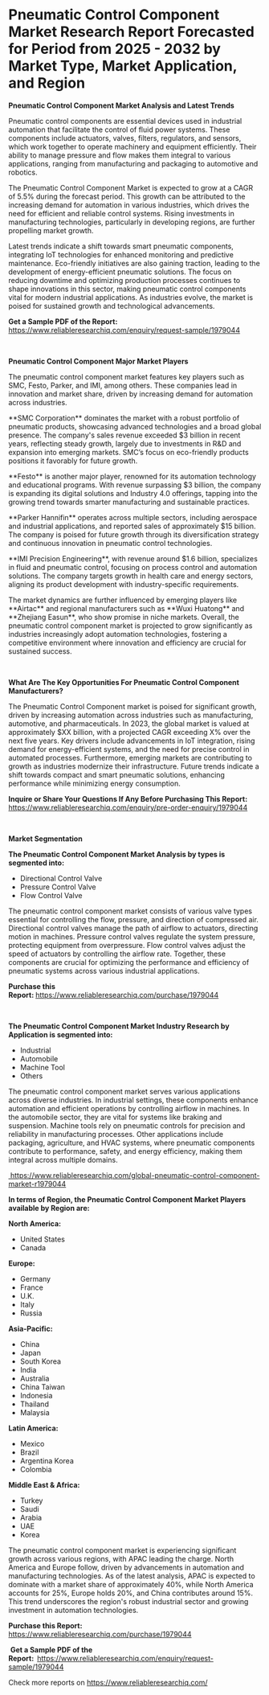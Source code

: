 <p><h1>Pneumatic Control Component Market Research Report Forecasted for Period from 2025 -  2032 by Market Type, Market Application, and Region</h1></p><p><strong>Pneumatic Control Component Market Analysis and Latest Trends</strong></p>
<p><p>Pneumatic control components are essential devices used in industrial automation that facilitate the control of fluid power systems. These components include actuators, valves, filters, regulators, and sensors, which work together to operate machinery and equipment efficiently. Their ability to manage pressure and flow makes them integral to various applications, ranging from manufacturing and packaging to automotive and robotics.</p><p>The Pneumatic Control Component Market is expected to grow at a CAGR of 5.5% during the forecast period. This growth can be attributed to the increasing demand for automation in various industries, which drives the need for efficient and reliable control systems. Rising investments in manufacturing technologies, particularly in developing regions, are further propelling market growth.</p><p>Latest trends indicate a shift towards smart pneumatic components, integrating IoT technologies for enhanced monitoring and predictive maintenance. Eco-friendly initiatives are also gaining traction, leading to the development of energy-efficient pneumatic solutions. The focus on reducing downtime and optimizing production processes continues to shape innovations in this sector, making pneumatic control components vital for modern industrial applications. As industries evolve, the market is poised for sustained growth and technological advancements.</p></p>
<p><strong>Get a Sample PDF of the Report:&nbsp;</strong> <a href="https://www.reliableresearchiq.com/enquiry/request-sample/1979044?utm_campaign=1129&utm_medium=2&utm_source=Github&utm_content=ia&utm_term=15012025&utm_id=pneumatic-control-component">https://www.reliableresearchiq.com/enquiry/request-sample/1979044</a></p>
<p>&nbsp;</p>
<p><strong>Pneumatic Control Component Major Market Players</strong></p>
<p><p>The pneumatic control component market features key players such as SMC, Festo, Parker, and IMI, among others. These companies lead in innovation and market share, driven by increasing demand for automation across industries.</p><p>**SMC Corporation** dominates the market with a robust portfolio of pneumatic products, showcasing advanced technologies and a broad global presence. The company's sales revenue exceeded $3 billion in recent years, reflecting steady growth, largely due to investments in R&D and expansion into emerging markets. SMC’s focus on eco-friendly products positions it favorably for future growth.</p><p>**Festo** is another major player, renowned for its automation technology and educational programs. With revenue surpassing $3 billion, the company is expanding its digital solutions and Industry 4.0 offerings, tapping into the growing trend towards smarter manufacturing and sustainable practices.</p><p>**Parker Hannifin** operates across multiple sectors, including aerospace and industrial applications, and reported sales of approximately $15 billion. The company is poised for future growth through its diversification strategy and continuous innovation in pneumatic control technologies.</p><p>**IMI Precision Engineering**, with revenue around $1.6 billion, specializes in fluid and pneumatic control, focusing on process control and automation solutions. The company targets growth in health care and energy sectors, aligning its product development with industry-specific requirements.</p><p>The market dynamics are further influenced by emerging players like **Airtac** and regional manufacturers such as **Wuxi Huatong** and **Zhejiang Easun**, who show promise in niche markets. Overall, the pneumatic control component market is projected to grow significantly as industries increasingly adopt automation technologies, fostering a competitive environment where innovation and efficiency are crucial for sustained success.</p></p>
<p>&nbsp;</p>
<p><strong>What Are The Key Opportunities For Pneumatic Control Component Manufacturers?</strong></p>
<p><p>The Pneumatic Control Component market is poised for significant growth, driven by increasing automation across industries such as manufacturing, automotive, and pharmaceuticals. In 2023, the global market is valued at approximately $XX billion, with a projected CAGR exceeding X% over the next five years. Key drivers include advancements in IoT integration, rising demand for energy-efficient systems, and the need for precise control in automated processes. Furthermore, emerging markets are contributing to growth as industries modernize their infrastructure. Future trends indicate a shift towards compact and smart pneumatic solutions, enhancing performance while minimizing energy consumption.</p></p>
<p><strong>Inquire or Share Your Questions If Any Before Purchasing This Report:</strong> <a href="https://www.reliableresearchiq.com/enquiry/pre-order-enquiry/1979044?utm_campaign=1129&utm_medium=2&utm_source=Github&utm_content=ia&utm_term=15012025&utm_id=pneumatic-control-component">https://www.reliableresearchiq.com/enquiry/pre-order-enquiry/1979044</a></p>
<p>&nbsp;</p>
<p><strong>Market Segmentation</strong></p>
<p><strong>The Pneumatic Control Component Market Analysis by types is segmented into:</strong></p>
<p><ul><li>Directional Control Valve</li><li>Pressure Control Valve</li><li>Flow Control Valve</li></ul></p>
<p><p>The pneumatic control component market consists of various valve types essential for controlling the flow, pressure, and direction of compressed air. Directional control valves manage the path of airflow to actuators, directing motion in machines. Pressure control valves regulate the system pressure, protecting equipment from overpressure. Flow control valves adjust the speed of actuators by controlling the airflow rate. Together, these components are crucial for optimizing the performance and efficiency of pneumatic systems across various industrial applications.</p></p>
<p><strong>Purchase this Report:&nbsp;</strong><a href="https://www.reliableresearchiq.com/purchase/1979044?utm_campaign=1129&utm_medium=2&utm_source=Github&utm_content=ia&utm_term=15012025&utm_id=pneumatic-control-component">https://www.reliableresearchiq.com/purchase/1979044</a></p>
<p>&nbsp;</p>
<p><strong>The Pneumatic Control Component Market Industry Research by Application is segmented into:</strong></p>
<p><ul><li>Industrial</li><li>Automobile</li><li>Machine Tool</li><li>Others</li></ul></p>
<p><p>The pneumatic control component market serves various applications across diverse industries. In industrial settings, these components enhance automation and efficient operations by controlling airflow in machines. In the automobile sector, they are vital for systems like braking and suspension. Machine tools rely on pneumatic controls for precision and reliability in manufacturing processes. Other applications include packaging, agriculture, and HVAC systems, where pneumatic components contribute to performance, safety, and energy efficiency, making them integral across multiple domains.</p></p>
<p><a href="https://www.reliableresearchiq.com/global-pneumatic-control-component-market-r1979044?utm_campaign=1129&utm_medium=2&utm_source=Github&utm_content=ia&utm_term=15012025&utm_id=pneumatic-control-component">&nbsp;https://www.reliableresearchiq.com/global-pneumatic-control-component-market-r1979044</a></p>
<p><strong>In terms of Region, the Pneumatic Control Component Market Players available by Region are:</strong></p>
<p>
    <p> <strong> North America: </strong>
        <ul>
            <li>United States</li>
            <li>Canada</li>
        </ul>
        </p> 
    <p> <strong> Europe: </strong>
        <ul>
            <li>Germany</li>
            <li>France</li>
            <li>U.K.</li>
            <li>Italy</li>
            <li>Russia</li>
        </ul>
        </p> 
    <p> <strong> Asia-Pacific: </strong>
        <ul>
            <li>China</li>
            <li>Japan</li>
            <li>South Korea</li>
            <li>India</li>
            <li>Australia</li>
            <li>China Taiwan</li>
            <li>Indonesia</li>
            <li>Thailand</li>
            <li>Malaysia</li>
        </ul>
        </p> 
    <p> <strong> Latin America: </strong>
        <ul>
            <li>Mexico</li>
            <li>Brazil</li>
            <li>Argentina Korea</li>
            <li>Colombia</li>
        </ul>
        </p> 
    <p> <strong> Middle East & Africa: </strong>
        <ul>
            <li>Turkey</li>
            <li>Saudi</li>
            <li>Arabia</li>
            <li>UAE</li>
            <li>Korea</li>
        </ul>
    </p>
    </p>
<p><p>The pneumatic control component market is experiencing significant growth across various regions, with APAC leading the charge. North America and Europe follow, driven by advancements in automation and manufacturing technologies. As of the latest analysis, APAC is expected to dominate with a market share of approximately 40%, while North America accounts for 25%, Europe holds 20%, and China contributes around 15%. This trend underscores the region's robust industrial sector and growing investment in automation technologies.</p></p>
<p><strong>Purchase this Report: </strong><a href="https://www.reliableresearchiq.com/purchase/1979044?utm_campaign=1129&utm_medium=2&utm_source=Github&utm_content=ia&utm_term=15012025&utm_id=pneumatic-control-component">https://www.reliableresearchiq.com/purchase/1979044</a></p>
<p>&nbsp;<strong>Get a Sample PDF of the Report:&nbsp;&nbsp;</strong><a href="https://www.reliableresearchiq.com/enquiry/request-sample/1979044?utm_campaign=1129&utm_medium=2&utm_source=Github&utm_content=ia&utm_term=15012025&utm_id=pneumatic-control-component">https://www.reliableresearchiq.com/enquiry/request-sample/1979044</a></p>
<p><strong></strong></p>
<p>Check more reports on <a href="https://www.reliableresearchiq.com/?utm_campaign=1129&utm_medium=2&utm_source=Github&utm_content=ia&utm_term=15012025&utm_id=pneumatic-control-component">https://www.reliableresearchiq.com/</a></p>